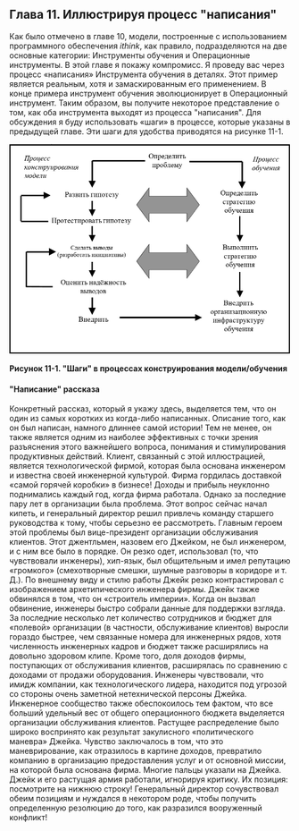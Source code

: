 ## Глава 11. Иллюстрируя процесс "написания"

Как было отмечено в главе 10, модели, построенные с использованием программного обеспечения *ithink*, как правило, подразделяются на две основные категории: Инструменты обучения и Операционные инструменты. В этой главе я покажу компромисс. Я проведу вас через процесс «написания» Инструмента обучения в деталях. Этот пример является реальным, хотя и замаскированным его применением. В конце примера инструмент обучения эволюционирует в Операционный инструмент. Таким образом, вы получите некоторое представление о том, как оба инструмента выходят из процесса "написания". Для обсуждения я буду использовать «шаги» в процессе, которые указаны в предыдущей главе. Эти шаги для удобства приводятся на рисунке 11-1.

![Рисунок 11-1](figure11-01.PNG)

**Рисунок 11-1. "Шаги" в процессах конструирования модели/обучения**

#### "Написание" рассказа

Конкретный рассказ, который я укажу здесь, выделяется тем, что он один из самых коротких из когда-либо написанных. Описание того, как он был написан, намного длиннее самой истории! Тем не менее, он также является одним из наиболее эффективных с точки зрения разъяснения этого важнейшего вопроса, понимания и стимулирования продуктивных действий.
Клиент, связанный с этой иллюстрацией, является технологической фирмой, которая была основана инженером и известна своей инженерной культурой. Фирма гордилась доставкой «самой горячей коробки» в бизнесе! Доходы и прибыль неуклонно поднимались каждый год, когда фирма работала. Однако за последние пару лет в организации была проблема. Этот вопрос сейчас начал кипеть, и генеральный директор решил привлечь команду старшего руководства к тому, чтобы серьезно ее рассмотреть. Главным героем этой проблемы был вице-президент организации обслуживания клиентов. Этот джентльмен, назовем его Джейком, не был инженером, и с ним все было в порядке. Он резко одет, использовал (то, что чувствовали инженеры), хип-язык, был общительным и имел репутацию «громкого» (смехотворные смешки, шумные разговоры в коридоре и т. Д.). По внешнему виду и стилю работы Джейк резко контрастировал с изображением архетипического инженера фирмы.
Джейк также обвинялся в том, что он «строитель империи». Когда он вызвал обвинение, инженеры быстро собрали данные для поддержки взгляда. За последние несколько лет количество сотрудников и бюджет для «полевой» организации (в частности, обслуживание клиентов) выросли гораздо быстрее, чем связанные номера для инженерных рядов, хотя численность инженерных кадров и бюджет также расширялись на довольно здоровом клипе. Кроме того, доля доходов фирмы, поступающих от обслуживания клиентов, расширялась по сравнению с доходами от продажи оборудования.
Инженеры чувствовали, что имидж компании, как технологического лидера, находится под угрозой со стороны очень заметной нетехнической персоны Джейка. Инженерное сообщество также обеспокоилось тем фактом, что все больший удельный вес от общего операционного бюджета выделяется организации обслуживания клиентов. Растущее распределение было широко воспринято как результат закулисного «политического маневра» Джейка. Чувство заключалось в том, что это маневрирование, как отразилось в картине доходов, превратило компанию в организацию предоставления услуг и от основной миссии, на которой была основана фирма. Многие пальцы указали на Джейка. Джейк и его растущая армия работали, игнорируя критику. Их позиция: посмотрите на нижнюю строку! Генеральный директор сочувствовал обеим позициям и нуждался в некотором роде, чтобы получить определенную резолюцию до того, как разразился вооруженный конфликт!

